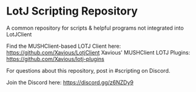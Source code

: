 # LotJ Scripting Repository
A common repository for scripts &amp; helpful programs not integrated into LotJClient

Find the MUSHClient-based LOTJ Client here: https://github.com/Xavious/LotjClient
Xavious' MUSHClient LOTJ Plugins: https://github.com/Xavious/lotj-plugins

For questions about this repository, post in #scripting on Discord.

Join the Discord here: https://discord.gg/z6NZDy9
